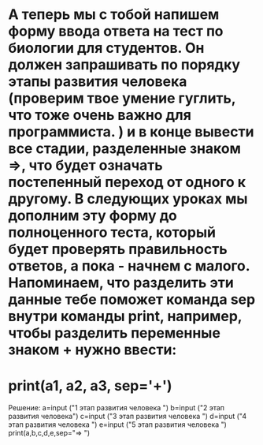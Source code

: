 # А теперь мы с тобой напишем форму ввода ответа на тест по биологии для студентов. Он должен запрашивать по порядку этапы развития человека (проверим твое умение гуглить, что тоже очень важно для программиста. ) и в конце вывести все стадии, разделенные знаком =>, что будет означать постепенный переход от одного к другому. В следующих уроках мы дополним эту форму до полноценного теста, который будет проверять правильность ответов, а пока - начнем с малого. Напоминаем, что разделить эти данные тебе поможет команда sep внутри команды print, например, чтобы разделить переменные знаком + нужно ввести:
# print(a1, a2, a3, sep='+')
Решение:
a=input ("1 этап развития человека ")
b=input ("2 этап развития человека")
c=input ("3 этап развития человека ")
d=input ("4 этап развития человека ")
e=input ("5 этап развития человека ")
print(a,b,c,d,e,sep="=> ")
